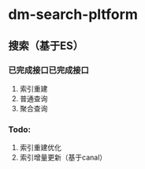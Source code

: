 # dm-search-pltform
## 搜索（基于ES）
### 已完成接口已完成接口
1. 索引重建
2. 普通查询
3. 聚合查询
### Todo:
1. 索引重建优化
2. 索引增量更新（基于canal）